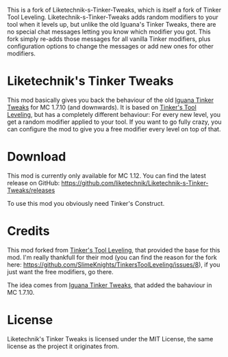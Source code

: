 This is a fork of Liketechnik-s-Tinker-Tweaks, which is itself a fork of Tinker Tool Leveling. Liketechnik-s-Tinker-Tweaks adds random modifiers to your tool when it levels up, but unlike the old Iguana's Tinker Tweaks, there are no special chat messages letting you know which modifier you got. This fork simply re-adds those messages for all vanilla Tinker modifiers, plus configuration options to change the messages or add new ones for other modifiers.


# Liketechnik's Tinker Tweaks

This mod basically gives you back the behaviour of the old [Iguana Tinker Tweaks](https://github.com/SlimeKnights/IguanaTweaksTConstruct) for MC 1.7.10 (and downwards). It is based on [Tinker's Tool Leveling](https://github.com/SlimeKnights/TinkersToolLeveling), but has a completely different behaviour: For every new level, you get a random modifier applied to your tool. If you want to go fully crazy, you can configure the mod to give you a free modifier every level on top of that.

# Download

This mod is currently only available for MC 1.12. You can find the latest release on GitHub: https://github.com/liketechnik/Liketechnik-s-Tinker-Tweaks/releases

To use this mod you obviously need Tinker's Construct.

# Credits

This mod forked from  [Tinker's Tool Leveling](https://github.com/SlimeKnights/TinkersToolLeveling), that provided the base for this mod. I'm really thankfull for their mod (you can find the reason for the fork here: https://github.com/SlimeKnights/TinkersToolLeveling/issues/8), if you just want the free modifiers, go there.

The idea comes from  [Iguana Tinker Tweaks](https://github.com/SlimeKnights/IguanaTweaksTConstruct), that added the bahaviour in MC 1.7.10.

# License

Liketechnik's Tinker Tweaks is licensed under the MIT License, the same license as the project it originates from.
